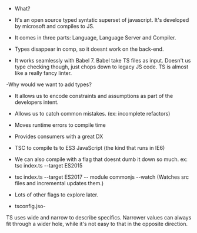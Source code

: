 - What?

- It's an open source typed syntatic superset of javascript. It's developed by microsoft and compiles to JS.

- It comes in three parts: Language, Language Server and Compiler.

- Types disappear in comp, so it doesnt work on the back-end.

- It works seamlessly with Babel 7. Babel take TS files as input. Doesn't us type checking though, just chops down to legacy JS code. TS is almost like a really fancy linter.

-Why would we want to add types?

- It allows us to encode constraints and assumptions as part of the developers intent.

- Allows us to catch common mistakes. (ex: incomplete refactors)

- Moves runtime errors to compile time

- Provides consumers with a great DX
  <br>

- TSC to compile ts to ES3 JavaScript (the kind that runs in IE6)
- We can also compile with a flag that doesnt dumb it down so much. ex: tsc index.ts --target ES2015
- tsc index.ts --target ES2017 -- module commonjs --watch (Watches src files and incremental updates them.)
- Lots of other flags to explore later.

- tsconfig.jso-

TS uses wide and narrow to describe specifics. Narrower values can always fit through a wider hole, while it's not easy to that in the opposite direction.
